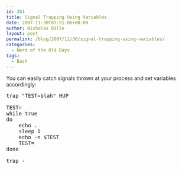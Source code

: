 ```yaml
---
id: 261
title: Signal Trapping Using Variables
date: 2007-11-30T07:51:06+00:00
author: Nicholas Dille
layout: post
permalink: /blog/2007/11/30/signal-trapping-using-variables/
categories:
  - Nerd of the Old Days
tags:
  - Bash
---
```

You can easily catch signals thrown at your process and set variables accordingly:

<!--more-->

<pre class="listing">trap "TEST=blah" HUP

TEST=
while true
do
	echo .
	sleep 1
	echo -n $TEST
	TEST=
done

trap -</pre>
